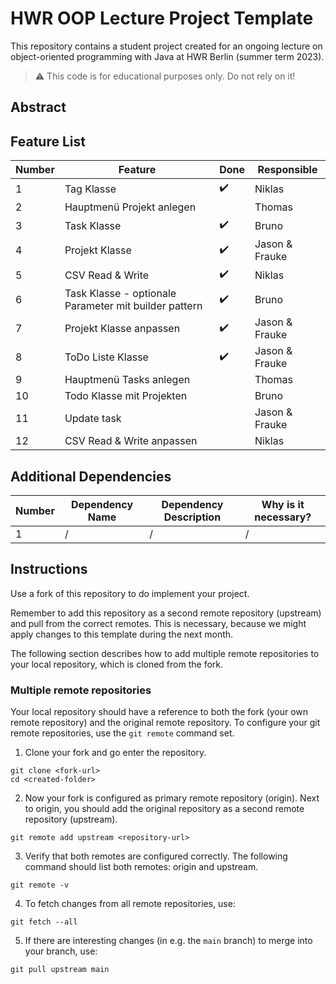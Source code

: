 # HWR OOP Lecture Project Template

[TODO]: # (Change README.md Headline to better fit to your project!)

This repository contains a student project created for an ongoing lecture on object-oriented programming with Java at HWR Berlin (summer term 2023).

> :warning: This code is for educational purposes only. Do not rely on it!

## Abstract

[TODO]: # (Write a short description of your project.)
[TODO]: # (State most important features.)
[TODO]: # (State the most interesting problems you encountered during the project.)

## Feature List

[TODO]: # (For each feature implemented, add a row to the table!)

| Number | Feature | Done | Responsible |
|--------|---------|-------|-------------|
| 1      | Tag Klasse       |   ✔️   | Niklas            |
| 2      | Hauptmenü Projekt anlegen      |      | Thomas            |
| 3      | Task Klasse       |   ✔️   | Bruno            |
| 4      | Projekt Klasse       |   ✔️   | Jason & Frauke            |
| 5      | CSV Read & Write       |   ✔️   | Niklas            |
| 6      | Task Klasse - optionale Parameter mit builder pattern      |   ✔️   | Bruno            |
| 7      | Projekt Klasse anpassen       |   ✔️   | Jason & Frauke            |
| 8      | ToDo Liste Klasse       |   ✔️   | Jason & Frauke            |
| 9      | Hauptmenü Tasks anlegen      |      | Thomas            |
| 10      | Todo Klasse mit Projekten      |      | Bruno            |
| 11      | Update task       |      | Jason & Frauke            |
| 12      | CSV Read & Write anpassen       |      | Niklas            |



## Additional Dependencies

[TODO]: # (For each additional dependency your project requires- Add an additional row to the table!)

| Number | Dependency Name | Dependency Description | Why is it necessary? |
|--------|-----------------|------------------------|----------------------|
| 1      | /               | /                      | /                    |

## Instructions

[TODO]: # (Remove these instructions once you finished your fork's setup.)

Use a fork of this repository to do implement your project.

Remember to add this repository as a second remote repository (upstream) and pull from the correct remotes.
This is necessary, because we might apply changes to this template during the next month.

The following section describes how to add multiple remote repositories to your local repository, which is cloned from the fork.

### Multiple remote repositories

Your local repository should have a reference to both the fork (your own remote repository) and the original remote repository.
To configure your git remote repositories, use the `git remote` command set.

1. Clone your fork and go enter the repository.
```
git clone <fork-url>
cd <created-folder>
```
2. Now your fork is configured as primary remote repository (origin).
Next to origin, you should add the original repository as a second remote repository (upstream).
```
git remote add upstream <repository-url>
```
3. Verify that both remotes are configured correctly.
The following command should list both remotes: origin and upstream.
```
git remote -v
```
4. To fetch changes from all remote repositories, use:
```
git fetch --all
```
5. If there are interesting changes (in e.g. the `main` branch) to merge into your branch, use:
```
git pull upstream main
```

